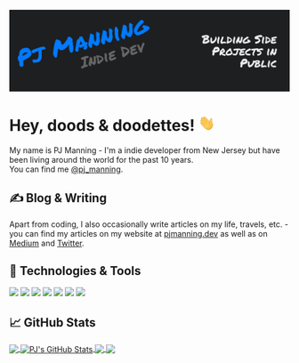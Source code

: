 [![Header](https://raw.githubusercontent.com/pjmanning/pjmanning/main/readme_header.png "Header")](https://pjmanning.dev/)

# Hey, doods & doodettes! <img src="https://raw.githubusercontent.com/pjmanning/pjmanning/main/wave.gif" width="30px">

My name is PJ Manning - I'm a indie developer from New Jersey but have been living around the world for the past 10 years. 
<br/>You can find me [@pj_manning](https://pjmanning.dev).

## &#x270d; Blog & Writing

Apart from coding, I also occasionally write articles on my life, travels, etc. - you can find my articles on my website at [pjmanning.dev](https://pjmanning.dev/) as well as on [Medium](https://medium.com/@pjmanning) and [Twitter](https://twitter.com/pj_manning).

## 🔧 Technologies & Tools
![](https://img.shields.io/badge/Code-JavaScript-informational?style=flat&logo=javascript&logoColor=white&color=2bbc8a)
![](https://img.shields.io/badge/Code-Vue-informational?style=flat&logo=vue.js&logoColor=white&color=2bbc8a)
![](https://img.shields.io/badge/Code-Nuxt-informational?style=flat&logo=nuxt.js&logoColor=white&color=2bbc8a)
![](https://img.shields.io/badge/Code-Tailwind-informational?style=flat&logo=tailwind&logoColor=white&color=2bbc8a)
![](https://img.shields.io/badge/Code-Swift-informational?style=flat&logo=swift&logoColor=white&color=2bbc8a)
![](https://img.shields.io/badge/Tools-XCode-informational?style=flat&logo=xcode&logoColor=white&color=2bbc8a)
![](https://img.shields.io/badge/Cloud-Firebase-informational?style=flat&logo=firebase&logoColor=white&color=2bbc8a)

## &#x1f4c8; GitHub Stats

<a href="https://github.com/pjmanning">
  <img align="center" src="https://github-readme-stats.vercel.app/api/top-langs/?username=pjmanning&hide=java,html&theme=algolia" />
</a>
<a href="https://github.com/pjmanning">
  <img align="center" src="https://github-readme-stats.vercel.app/api?username=pjmanning&show_icons=true&line_height=27&count_private=true&theme=algolia" alt="PJ's GitHub Stats" />
</a>

<a href="https://github.com/pjmanning/pjmanning-web">
  <img align="center" src="https://github-readme-stats.vercel.app/api/pin/?username=pjmanning&repo=pjmanning-web&theme=algolia" />
</a>


<a href="https://github.com/pjmanning/animali-web-app">
  <img align="center" src="https://github-readme-stats.vercel.app/api/pin/?username=pjmanning&repo=animali-web-app&theme=algolia" />
</a>    

<!-- links to social media icons -->

<!-- icons with padding -->

[1.1]: http://i.imgur.com/tXSoThF.png (twitter icon with padding)
[2.1]: http://i.imgur.com/0o48UoR.png (github icon with padding)

<!-- icons without padding -->

[1.2]: http://i.imgur.com/wWzX9uB.png (twitter icon without padding)
[2.2]: http://i.imgur.com/9I6NRUm.png (github icon without padding)

<!-- links to your social media accounts -->

[1]: https://twitter.com/pj_manning
[2]: https://github.com/pjmanning

<!-- Resources -->
<!-- Icons: https://simpleicons.org/ -->
<!-- GitHub Stats: https://github.com/anuraghazra/github-readme-stats -->
<!-- Emojis: https://emojipedia.org/emoji/ -->
<!-- HTML Emojis: https://www.fileformat.info/index.htm -->
<!-- Shields: https://shields.io/ -->
<!-- Awesome GitHub Profile README: https://github.com/abhisheknaiidu/awesome-github-profile-readme -->
<!-- Readme Design: https://github.com/MartinHeinz/MartinHeinz -->
